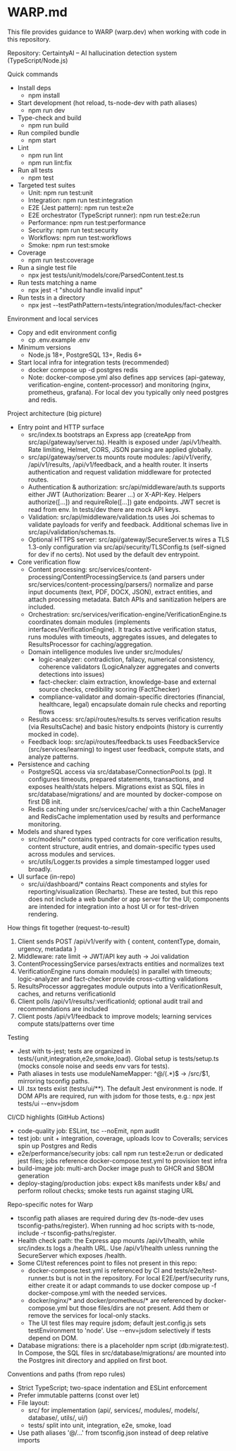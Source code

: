 # WARP.md

This file provides guidance to WARP (warp.dev) when working with code in this repository.

Repository: CertaintyAI – AI hallucination detection system (TypeScript/Node.js)

Quick commands
- Install deps
  - npm install
- Start development (hot reload, ts-node-dev with path aliases)
  - npm run dev
- Type-check and build
  - npm run build
- Run compiled bundle
  - npm start
- Lint
  - npm run lint
  - npm run lint:fix
- Run all tests
  - npm test
- Targeted test suites
  - Unit: npm run test:unit
  - Integration: npm run test:integration
  - E2E (Jest pattern): npm run test:e2e
  - E2E orchestrator (TypeScript runner): npm run test:e2e:run
  - Performance: npm run test:performance
  - Security: npm run test:security
  - Workflows: npm run test:workflows
  - Smoke: npm run test:smoke
- Coverage
  - npm run test:coverage
- Run a single test file
  - npx jest tests/unit/models/core/ParsedContent.test.ts
- Run tests matching a name
  - npx jest -t "should handle invalid input"
- Run tests in a directory
  - npx jest --testPathPattern=tests/integration/modules/fact-checker

Environment and local services
- Copy and edit environment config
  - cp .env.example .env
- Minimum versions
  - Node.js 18+, PostgreSQL 13+, Redis 6+
- Start local infra for integration tests (recommended)
  - docker compose up -d postgres redis
  - Note: docker-compose.yml also defines app services (api-gateway, verification-engine, content-processor) and monitoring (nginx, prometheus, grafana). For local dev you typically only need postgres and redis.

Project architecture (big picture)
- Entry point and HTTP surface
  - src/index.ts bootstraps an Express app (createApp from src/api/gateway/server.ts). Health is exposed under /api/v1/health. Rate limiting, Helmet, CORS, JSON parsing are applied globally.
  - src/api/gateway/server.ts mounts route modules: /api/v1/verify, /api/v1/results, /api/v1/feedback, and a health router. It inserts authentication and request validation middleware for protected routes.
  - Authentication & authorization: src/api/middleware/auth.ts supports either JWT (Authorization: Bearer ...) or X-API-Key. Helpers authorize([...]) and requireRole([...]) gate endpoints. JWT secret is read from env. In tests/dev there are mock API keys.
  - Validation: src/api/middleware/validation.ts uses Joi schemas to validate payloads for verify and feedback. Additional schemas live in src/api/validation/schemas.ts.
  - Optional HTTPS server: src/api/gateway/SecureServer.ts wires a TLS 1.3-only configuration via src/api/security/TLSConfig.ts (self-signed for dev if no certs). Not used by the default dev entrypoint.
- Core verification flow
  - Content processing: src/services/content-processing/ContentProcessingService.ts (and parsers under src/services/content-processing/parsers/) normalize and parse input documents (text, PDF, DOCX, JSON), extract entities, and attach processing metadata. Batch APIs and sanitization helpers are included.
  - Orchestration: src/services/verification-engine/VerificationEngine.ts coordinates domain modules (implements interfaces/VerificationEngine). It tracks active verification status, runs modules with timeouts, aggregates issues, and delegates to ResultsProcessor for caching/aggregation.
  - Domain intelligence modules live under src/modules/
    - logic-analyzer: contradiction, fallacy, numerical consistency, coherence validators (LogicAnalyzer aggregates and converts detections into issues)
    - fact-checker: claim extraction, knowledge-base and external source checks, credibility scoring (FactChecker)
    - compliance-validator and domain-specific directories (financial, healthcare, legal) encapsulate domain rule checks and reporting flows
  - Results access: src/api/routes/results.ts serves verification results (via ResultsCache) and basic history endpoints (history is currently mocked in code).
  - Feedback loop: src/api/routes/feedback.ts uses FeedbackService (src/services/learning) to ingest user feedback, compute stats, and analyze patterns.
- Persistence and caching
  - PostgreSQL access via src/database/ConnectionPool.ts (pg). It configures timeouts, prepared statements, transactions, and exposes health/stats helpers. Migrations exist as SQL files in src/database/migrations/ and are mounted by docker-compose on first DB init.
  - Redis caching under src/services/cache/ with a thin CacheManager and RedisCache implementation used by results and performance monitoring.
- Models and shared types
  - src/models/* contains typed contracts for core verification results, content structure, audit entries, and domain-specific types used across modules and services.
  - src/utils/Logger.ts provides a simple timestamped logger used broadly.
- UI surface (in-repo)
  - src/ui/dashboard/* contains React components and styles for reporting/visualization (Recharts). These are tested, but this repo does not include a web bundler or app server for the UI; components are intended for integration into a host UI or for test-driven rendering.

How things fit together (request-to-result)
1) Client sends POST /api/v1/verify with { content, contentType, domain, urgency, metadata }
2) Middleware: rate limit -> JWT/API key auth -> Joi validation
3) ContentProcessingService parses/extracts entities and normalizes text
4) VerificationEngine runs domain module(s) in parallel with timeouts; logic-analyzer and fact-checker provide cross-cutting validations
5) ResultsProcessor aggregates module outputs into a VerificationResult, caches, and returns verificationId
6) Client polls /api/v1/results/:verificationId; optional audit trail and recommendations are included
7) Client posts /api/v1/feedback to improve models; learning services compute stats/patterns over time

Testing
- Jest with ts-jest; tests are organized in tests/{unit,integration,e2e,smoke,load}. Global setup is tests/setup.ts (mocks console noise and seeds env vars for tests).
- Path aliases in tests use moduleNameMapper: ^@/(.*)$ -> <rootDir>/src/$1, mirroring tsconfig paths.
- UI .tsx tests exist (tests/ui/**). The default Jest environment is node. If DOM APIs are required, run with jsdom for those tests, e.g.: npx jest tests/ui --env=jsdom

CI/CD highlights (GitHub Actions)
- code-quality job: ESLint, tsc --noEmit, npm audit
- test job: unit + integration, coverage, uploads lcov to Coveralls; services spin up Postgres and Redis
- e2e/performance/security jobs: call npm run test:e2e:run or dedicated jest files; jobs reference docker-compose.test.yml to provision test infra
- build-image job: multi-arch Docker image push to GHCR and SBOM generation
- deploy-staging/production jobs: expect k8s manifests under k8s/ and perform rollout checks; smoke tests run against staging URL

Repo-specific notes for Warp
- tsconfig path aliases are required during dev (ts-node-dev uses tsconfig-paths/register). When running ad hoc scripts with ts-node, include -r tsconfig-paths/register.
- Health check path: the Express app mounts /api/v1/health, while src/index.ts logs a /health URL. Use /api/v1/health unless running the SecureServer which exposes /health.
- Some CI/test references point to files not present in this repo:
  - docker-compose.test.yml is referenced by CI and tests/e2e/test-runner.ts but is not in the repository. For local E2E/perf/security runs, either create it or adapt commands to use docker compose up -f docker-compose.yml with the needed services.
  - docker/nginx/* and docker/prometheus/* are referenced by docker-compose.yml but those files/dirs are not present. Add them or remove the services for local-only stacks.
  - The UI test files may require jsdom; default jest.config.js sets testEnvironment to 'node'. Use --env=jsdom selectively if tests depend on DOM.
- Database migrations: there is a placeholder npm script (db:migrate:test). In Compose, the SQL files in src/database/migrations/ are mounted into the Postgres init directory and applied on first boot.

Conventions and paths (from repo rules)
- Strict TypeScript; two-space indentation and ESLint enforcement
- Prefer immutable patterns (const over let)
- File layout:
  - src/ for implementation (api/, services/, modules/, models/, database/, utils/, ui/)
  - tests/ split into unit, integration, e2e, smoke, load
- Use path aliases '@/...' from tsconfig.json instead of deep relative imports